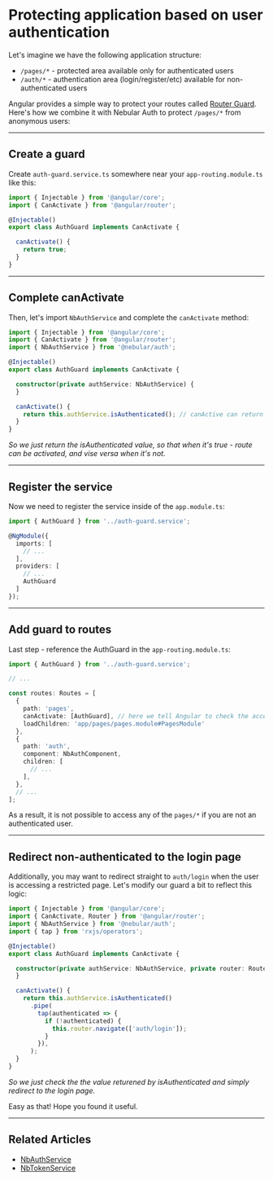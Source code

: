 # Protecting application based on user authentication

Let's imagine we have the following application structure:
- `/pages/*` - protected area available only for authenticated users
- `/auth/*` - authentication area (login/register/etc) available for non-authenticated users

Angular provides a simple way to protect your routes called [Router Guard](https://angular.io/guide/router#guard-the-admin-feature).
Here's how we combine it with Nebular Auth to protect `/pages/*` from anonymous users:
<hr>

## Create a guard
Create `auth-guard.service.ts` somewhere near your `app-routing.module.ts` like this:

```ts
import { Injectable } from '@angular/core';
import { CanActivate } from '@angular/router';

@Injectable()
export class AuthGuard implements CanActivate {

  canActivate() {
    return true;
  }
}
```
<hr>

## Complete canActivate
Then, let's import `NbAuthService` and complete the `canActivate` method:

```ts
import { Injectable } from '@angular/core';
import { CanActivate } from '@angular/router';
import { NbAuthService } from '@nebular/auth';

@Injectable()
export class AuthGuard implements CanActivate {

  constructor(private authService: NbAuthService) {
  }

  canActivate() {
    return this.authService.isAuthenticated(); // canActive can return Observable<boolean>, which is exactly what isAuhenticated returns
  }
}
```
*So we just return the isAuthenticated value, so that when it's true - route can be activated, and vise versa when it's not.*
<hr>

## Register the service
Now we need to register the service inside of the `app.module.ts`:

```ts
import { AuthGuard } from '../auth-guard.service';

@NgModule({
  imports: [
    // ...
  ],
  providers: [
    // ...
    AuthGuard
  ]
});

```

<hr>

## Add guard to routes 
Last step - reference the AuthGuard in the `app-routing.module.ts`:

```ts
import { AuthGuard } from '../auth-guard.service';

// ...

const routes: Routes = [
  { 
    path: 'pages',
    canActivate: [AuthGuard], // here we tell Angular to check the access with our AuthGuard
    loadChildren: 'app/pages/pages.module#PagesModule' 
  },
  {
    path: 'auth',
    component: NbAuthComponent,
    children: [
      // ...
    ],
  },
  // ...
];

```

As a result, it is not possible to access any of the `pages/*` if you are not an authenticated user.
<hr>

## Redirect non-authenticated to the login page

Additionally, you may want to redirect straight to `auth/login` when the user is accessing a restricted page.
Let's modify our guard a bit to reflect this logic:

```ts
import { Injectable } from '@angular/core';
import { CanActivate, Router } from '@angular/router';
import { NbAuthService } from '@nebular/auth';
import { tap } from 'rxjs/operators';

@Injectable()
export class AuthGuard implements CanActivate {

  constructor(private authService: NbAuthService, private router: Router) {
  }

  canActivate() {
    return this.authService.isAuthenticated()
      .pipe(
        tap(authenticated => {
          if (!authenticated) {
            this.router.navigate(['auth/login']);
          }
        }),
      );
  }
}
```
*So we just check the the value returened by isAuthenticated and simply redirect to the login page.*

Easy as that! Hope you found it useful.
<hr>

## Related Articles

- [NbAuthService](docs/auth/nbauthservice)
- [NbTokenService](docs/auth/nbtokenservice)
